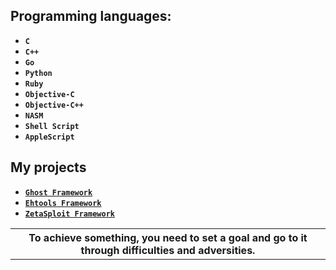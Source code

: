 ## Programming languages:

* **`C`**
* **`C++`**
* **`Go`**
* **`Python`**
* **`Ruby`**
* **`Objective-C`**
* **`Objective-C++`**
* **`NASM`**
* **`Shell Script`**
* **`AppleScript`**

## My projects

* [**`Ghost Framework`**](https://github.com/EntySec/ghost)
* [**`Ehtools Framework`**](https://github.com/entynetproject/ehtools)
* [**`ZetaSploit Framework`**](https://github.com/EntySec/ZetaSploit)

<table><tr><th>
To achieve something, you need to set a goal and go to it through difficulties and adversities.
</th></tr></table>
